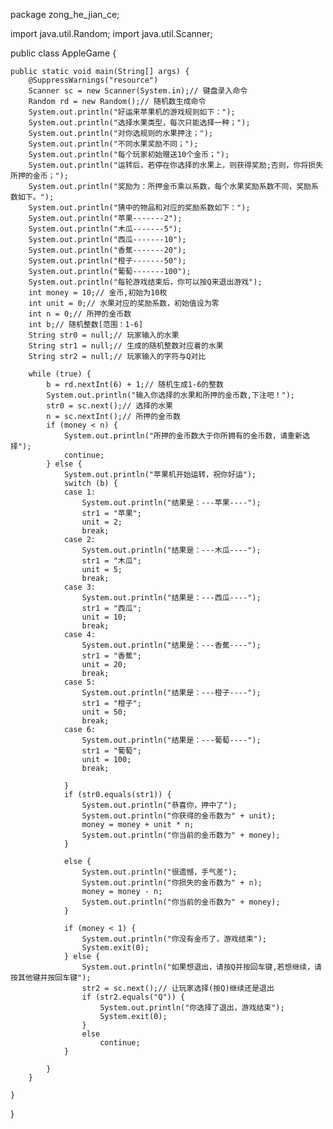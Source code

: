 package zong_he_jian_ce;

import java.util.Random;
import java.util.Scanner;

public class AppleGame {

	public static void main(String[] args) {
		@SuppressWarnings("resource")
		Scanner sc = new Scanner(System.in);// 键盘录入命令
		Random rd = new Random();// 随机数生成命令
		System.out.println("好运来苹果机的游戏规则如下：");
		System.out.println("选择水果类型，每次只能选择一种；");
		System.out.println("对你选规则的水果押注；");
		System.out.println("不同水果奖励不同；");
		System.out.println("每个玩家初始赠送10个金币；");
		System.out.println("运转后，若停在你选择的水果上，则获得奖励;否则，你将损失所押的金币；");
		System.out.println("奖励为：所押金币乘以系数，每个水果奖励系数不同，奖励系数如下。");
		System.out.println("猜中的物品和对应的奖励系数如下：");
		System.out.println("苹果-------2");
		System.out.println("木瓜-------5");
		System.out.println("西瓜-------10");
		System.out.println("香蕉-------20");
		System.out.println("橙子-------50");
		System.out.println("葡萄-------100");
		System.out.println("每轮游戏结束后，你可以按Q来退出游戏");
		int money = 10;// 金币,初始为10枚
		int unit = 0;// 水果对应的奖励系数，初始值设为零
		int n = 0;// 所押的金币数
		int b;// 随机整数[范围：1-6]
		String str0 = null;// 玩家输入的水果
		String str1 = null;// 生成的随机整数对应着的水果
		String str2 = null;// 玩家输入的字符与Q对比

		while (true) {
			b = rd.nextInt(6) + 1;// 随机生成1-6的整数
			System.out.println("输入你选择的水果和所押的金币数,下注吧！");
			str0 = sc.next();// 选择的水果
			n = sc.nextInt();// 所押的金币数
			if (money < n) {
				System.out.println("所押的金币数大于你所拥有的金币数，请重新选择");
				continue;
			} else {
				System.out.println("苹果机开始运转，祝你好运");
				switch (b) {
				case 1:
					System.out.println("结果是：---苹果----");
					str1 = "苹果";
					unit = 2;
					break;
				case 2:
					System.out.println("结果是：---木瓜----");
					str1 = "木瓜";
					unit = 5;
					break;
				case 3:
					System.out.println("结果是：---西瓜----");
					str1 = "西瓜";
					unit = 10;
					break;
				case 4:
					System.out.println("结果是：---香蕉----");
					str1 = "香蕉";
					unit = 20;
					break;
				case 5:
					System.out.println("结果是：---橙子----");
					str1 = "橙子";
					unit = 50;
					break;
				case 6:
					System.out.println("结果是：---葡萄----");
					str1 = "葡萄";
					unit = 100;
					break;

				}
				if (str0.equals(str1)) {
					System.out.println("恭喜你，押中了");
					System.out.println("你获得的金币数为" + unit);
					money = money + unit * n;
					System.out.println("你当前的金币数为" + money);
				}

				else {
					System.out.println("很遗憾，手气差");
					System.out.println("你损失的金币数为" + n);
					money = money - n;
					System.out.println("你当前的金币数为" + money);
				}

				if (money < 1) {
					System.out.println("你没有金币了，游戏结束");
					System.exit(0);
				} else {
					System.out.println("如果想退出，请按Q并按回车键,若想继续，请按其他键并按回车键");
					str2 = sc.next();// 让玩家选择(按Q)继续还是退出
					if (str2.equals("Q")) {
						System.out.println("你选择了退出，游戏结束");
						System.exit(0);
					}
					else
						continue;
				}

			}
		}

	}
}
